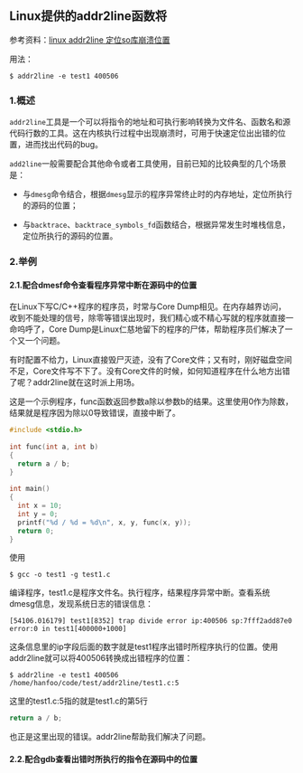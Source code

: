 ## Linux提供的addr2line函数将

参考资料：[linux addr2line 定位so库崩溃位置](https://www.cnblogs.com/zl1991/p/5893329.html)

用法：

```shell
$ addr2line -e test1 400506
```

### 1.概述

`addr2line`工具是一个可以将指令的地址和可执行影响转换为文件名、函数名和源代码行数的工具。这在内核执行过程中出现崩溃时，可用于快速定位出出错的位置，进而找出代码的bug。

`add2line`一般需要配合其他命令或者工具使用，目前已知的比较典型的几个场景是：

* 与`dmesg`命令结合，根据`dmesg`显示的程序异常终止时的内存地址，定位所执行的源码的位置；

* 与`backtrace`、`backtrace_symbols_fd`函数结合，根据异常发生时堆栈信息，定位所执行的源码的位置。

### 2.举例

#### 2.1.配合dmesf命令查看程序异常中断在源码中的位置

在Linux下写C/C++程序的程序员，时常与Core Dump相见。在内存越界访问，收到不能处理的信号，除零等错误出现时，我们精心或不精心写就的程序就直接一命呜呼了，Core Dump是Linux仁慈地留下的程序的尸体，帮助程序员们解决了一个又一个问题。

有时配置不给力，Linux直接毁尸灭迹，没有了Core文件；又有时，刚好磁盘空间不足，Core文件写不下了。没有Core文件的时候，如何知道程序在什么地方出错了呢？addr2line就在这时派上用场。

这是一个示例程序，func函数返回参数a除以参数b的结果。这里使用0作为除数，结果就是程序因为除以0导致错误，直接中断了。

 
```c
#include <stdio.h>  
  
int func(int a, int b)  
{  
  return a / b;  
}  
  
int main()  
{  
  int x = 10;  
  int y = 0;  
  printf("%d / %d = %d\n", x, y, func(x, y));  
  return 0;  
}  
```

使用

```shell
$ gcc -o test1 -g test1.c
```

编译程序，test1.c是程序文件名。执行程序，结果程序异常中断。查看系统dmesg信息，发现系统日志的错误信息：

```shell
[54106.016179] test1[8352] trap divide error ip:400506 sp:7fff2add87e0 error:0 in test1[400000+1000]
```

这条信息里的ip字段后面的数字就是test1程序出错时所程序执行的位置。使用addr2line就可以将400506转换成出错程序的位置：

```shell
$ addr2line -e test1 400506
/home/hanfoo/code/test/addr2line/test1.c:5
```

这里的test1.c:5指的就是test1.c的第5行

```c
return a / b;  
```

也正是这里出现的错误。addr2line帮助我们解决了问题。


#### 2.2.配合gdb查看出错时所执行的指令在源码中的位置